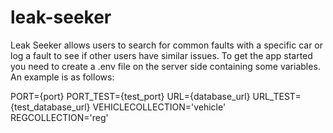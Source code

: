 # leak-seeker
Leak Seeker allows users to search for common faults with a specific car or log a fault to see if other users have similar issues. 
To get the app started you need to create a .env file on the server side containing some variables. An example is as follows:
 
PORT={port}
PORT_TEST={test_port}
URL={database_url}
URL_TEST={test_database_url}
VEHICLECOLLECTION='vehicle'
REGCOLLECTION='reg'

